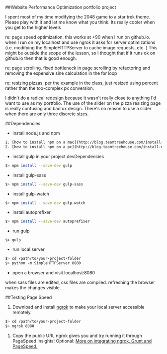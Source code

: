 ##Website Performance Optimization portfolio project

I spent most of my time modifying the 2048 game to a star trek theme. Please play with it and let me know what you think. Its really cooler when you get to the higher levels

re: page speed optimization. this works at +90 when I run on github.io. when I run on my localhost and use ngrok it asks for server optimizations (i.e. modifying the SimpleHTTPServer to cache image requests, etc. ) This might be outside the scope of the lesson, so I thought that if it runs ok on github.io then that is good enough.

re: page scrolling. fixed bottleneck in page scrolling by refactoring and removing the expensive sine calculation in the for loop

re: resizing pizzas. per the example in the class, just resized using percent rather than the too-complex px conversion.

I didn't do a radical redesign because it wasn't really close to anything I'd want to use as my portfolio. The use of the slider on the pizza resizing page is really confusing and bad ux design. There's no reason to use a slider when there are only three discrete sizes.


##Dependencies

- install node.js and npm
```bash
1. [how to install npm on a mac](http://blog.teamtreehouse.com/install-node-js-npm-mac)
2. [how to install npm on a pc](http://blog.teamtreehouse.com/install-node-js-npm-windows)
```
- install gulp in your project devDependencies
```bash
$> npm install --save-dev gulp
```
- install gulp-sass
```bash
$> npm install --save-dev gulp-sass
```
- install gulp-watch
```bash
$> npm install --save-dev gulp-watch
```
- install autoprefixer
```bash
$> npm install --save-dev autoprefixer
```
- run gulp
```
$> gulp
```
- run local server
```bash
$> cd /path/to/your-project-folder
$> python -m SimpleHTTPServer 8080
```
- open a browser and visit localhost:8080

when sass files are edited, css files are compiled. refreshing the browser makes the changes visible.


##Testing Page Speed
1. Download and install [ngrok](https://ngrok.com/) to make your local server accessible remotely.

  ``` bash
  $> cd /path/to/your-project-folder
  $> ngrok 8080
  ```

1. Copy the public URL ngrok gives you and try running it through PageSpeed Insights! Optional: [More on integrating ngrok, Grunt and PageSpeed.](http://www.jamescryer.com/2014/06/12/grunt-pagespeed-and-ngrok-locally-testing/)
